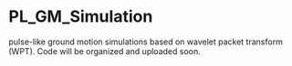 # PL_GM_Simulation
pulse-like ground motion simulations based on wavelet packet transform (WPT).
Code will be organized and uploaded soon.
